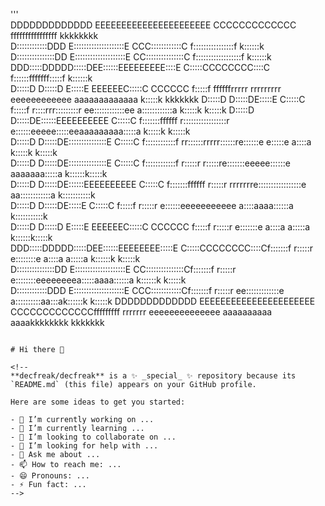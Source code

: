 '''                                                                                                                                                             
DDDDDDDDDDDDD      EEEEEEEEEEEEEEEEEEEEEE       CCCCCCCCCCCCC   ffffffffffffffff                                                          kkkkkkkk           
D::::::::::::DDD   E::::::::::::::::::::E    CCC::::::::::::C  f::::::::::::::::f                                                         k::::::k           
D:::::::::::::::DD E::::::::::::::::::::E  CC:::::::::::::::C f::::::::::::::::::f                                                        k::::::k           
DDD:::::DDDDD:::::DEE::::::EEEEEEEEE::::E C:::::CCCCCCCC::::C f::::::fffffff:::::f                                                        k::::::k           
  D:::::D    D:::::D E:::::E       EEEEEEC:::::C       CCCCCC f:::::f       ffffffrrrrr   rrrrrrrrr       eeeeeeeeeeee    aaaaaaaaaaaaa    k:::::k    kkkkkkk
  D:::::D     D:::::DE:::::E            C:::::C               f:::::f             r::::rrr:::::::::r    ee::::::::::::ee  a::::::::::::a   k:::::k   k:::::k 
  D:::::D     D:::::DE::::::EEEEEEEEEE  C:::::C              f:::::::ffffff       r:::::::::::::::::r  e::::::eeeee:::::eeaaaaaaaaa:::::a  k:::::k  k:::::k  
  D:::::D     D:::::DE:::::::::::::::E  C:::::C              f::::::::::::f       rr::::::rrrrr::::::re::::::e     e:::::e         a::::a  k:::::k k:::::k   
  D:::::D     D:::::DE:::::::::::::::E  C:::::C              f::::::::::::f        r:::::r     r:::::re:::::::eeeee::::::e  aaaaaaa:::::a  k::::::k:::::k    
  D:::::D     D:::::DE::::::EEEEEEEEEE  C:::::C              f:::::::ffffff        r:::::r     rrrrrrre:::::::::::::::::e aa::::::::::::a  k:::::::::::k     
  D:::::D     D:::::DE:::::E            C:::::C               f:::::f              r:::::r            e::::::eeeeeeeeeee a::::aaaa::::::a  k:::::::::::k     
  D:::::D    D:::::D E:::::E       EEEEEEC:::::C       CCCCCC f:::::f              r:::::r            e:::::::e         a::::a    a:::::a  k::::::k:::::k    
DDD:::::DDDDD:::::DEE::::::EEEEEEEE:::::E C:::::CCCCCCCC::::Cf:::::::f             r:::::r            e::::::::e        a::::a    a:::::a k::::::k k:::::k   
D:::::::::::::::DD E::::::::::::::::::::E  CC:::::::::::::::Cf:::::::f             r:::::r             e::::::::eeeeeeeea:::::aaaa::::::a k::::::k  k:::::k  
D::::::::::::DDD   E::::::::::::::::::::E    CCC::::::::::::Cf:::::::f             r:::::r              ee:::::::::::::e a::::::::::aa:::ak::::::k   k:::::k 
DDDDDDDDDDDDD      EEEEEEEEEEEEEEEEEEEEEE       CCCCCCCCCCCCCfffffffff             rrrrrrr                eeeeeeeeeeeeee  aaaaaaaaaa  aaaakkkkkkkk    kkkkkkk
```

# Hi there 👋

<!--
**decfreak/decfreak** is a ✨ _special_ ✨ repository because its `README.md` (this file) appears on your GitHub profile.

Here are some ideas to get you started:

- 🔭 I’m currently working on ...
- 🌱 I’m currently learning ...
- 👯 I’m looking to collaborate on ...
- 🤔 I’m looking for help with ...
- 💬 Ask me about ...
- 📫 How to reach me: ...
- 😄 Pronouns: ...
- ⚡ Fun fact: ...
-->
